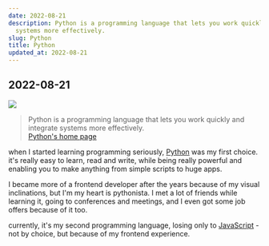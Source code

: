 ```yaml
---
date: 2022-08-21
description: Python is a programming language that lets you work quickly and integrate
  systems more effectively.
slug: Python
title: Python
updated_at: 2022-08-21
---
```

   
## 2022-08-21    
   
![](../assets/python-logo.png)   
   
>Python is a programming language that lets you work quickly and integrate systems more effectively.   
>[Python's home page](https://www.python.org/)    
   
when I started learning programming seriously, [Python](../notes/Python) was my first choice. it's really easy to learn, read and write, while being really powerful and enabling you to make anything from simple scripts to huge apps.   
   
I became more of a frontend developer after the years because of my visual inclinations, but I'm my heart is pythonista. I met a lot of friends while learning it, going to conferences and meetings, and I even got some job offers because of it too.   
   
currently, it's my second programming language, losing only to [JavaScript](../notes/JavaScript) - not by choice, but because of my frontend experience.